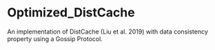 # Optimized_DistCache
An implementation of DistCache (Liu et al. 2019) with data consistency property using a Gossip Protocol.
